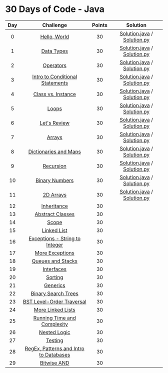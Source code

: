 # 30 Days of Code - Java
| Day |                                                Challenge                                                | Points |                                                                                   Solution                                                                                  |
|:---:|:-------------------------------------------------------------------------------------------------------:|:------:|:---------------------------------------------------------------------------------------------------------------------------------------------------------------------------:|
|  0  | [Hello, World](https://www.hackerrank.com/challenges/30-hello-world)                                    |   30   | [Solution.java](https://github.com/TAMMoura/HackerRank/blob/main/30%20Days%20of%20Code/Day%2000%20-%20Hello%2C%20World/Solution.java) / [Solution.py](https://github.com/TAMMoura/HackerRank/blob/main/30%20Days%20of%20Code/Day%2000%20-%20Hello%2C%20World/Solution.py)                                  		|
|  1  | [Data Types](https://www.hackerrank.com/challenges/30-data-types)                                       |   30   | [Solution.java](https://github.com/TAMMoura/HackerRank/blob/main/30%20Days%20of%20Code/Day%2001%20-%20Data%20Types/Solution.java) / [Solution.py](https://github.com/TAMMoura/HackerRank/blob/main/30%20Days%20of%20Code/Day%2001%20-%20Data%20Types/Solution.py)                                        		|
|  2  | [Operators](https://www.hackerrank.com/challenges/30-operators)                                         |   30   | [Solution.java](https://github.com/TAMMoura/HackerRank/blob/main/30%20Days%20of%20Code/Day%2002%20-%20Operators/Solution.java) / [Solution.py](https://github.com/TAMMoura/HackerRank/blob/main/30%20Days%20of%20Code/Day%2002%20-%20Operators/Solution.py)                              				|
|  3  | [Intro to Conditional Statements](https://www.hackerrank.com/challenges/30-conditional-statements)      |   30   | [Solution.java](https://github.com/TAMMoura/HackerRank/blob/main/30%20Days%20of%20Code/Day%2003%20-%20Intro%20to%20Conditional%20Statements/Solution.java) / [Solution.py](https://github.com/TAMMoura/HackerRank/blob/main/30%20Days%20of%20Code/Day%2003%20-%20Intro%20to%20Conditional%20Statements/Solution.py)  |
|  4  | [Class vs. Instance](https://www.hackerrank.com/challenges/30-class-vs-instance)                        |   30   | [Solution.java](https://github.com/TAMMoura/HackerRank/blob/main/30%20Days%20of%20Code/Day%2004%20-%20Class%20vs.%20Instance/Solution.java) / [Solution.py](https://github.com/TAMMoura/HackerRank/blob/main/30%20Days%20of%20Code/Day%2004%20-%20Class%20vs.%20Instance/Solution.py)         		        |
|  5  | [Loops](https://www.hackerrank.com/challenges/30-loops)                                                 |   30   | [Solution.java](https://github.com/TAMMoura/HackerRank/blob/main/30%20Days%20of%20Code/Day%2005%20-%20Loops/Solution.java) / [Solution.py](https://github.com/TAMMoura/HackerRank/blob/main/30%20Days%20of%20Code/Day%2005%20-%20Loops/Solution.py)                          				        |
|  6  | [Let's Review](https://www.hackerrank.com/challenges/30-review-loop)                                    |   30   | [Solution.java](https://github.com/TAMMoura/HackerRank/blob/main/30%20Days%20of%20Code/Day%2006%20-%20Let's%20Review/Solution.java) / [Solution.py](https://github.com/TAMMoura/HackerRank/blob/main/30%20Days%20of%20Code/Day%2006%20-%20Let's%20Review/Solution.py)               				        |
|  7  | [Arrays](https://www.hackerrank.com/challenges/30-arrays)                                               |   30   | [Solution.java](https://github.com/TAMMoura/HackerRank/blob/main/30%20Days%20of%20Code/Day%2007%20-%20Arrays/Solution.java) / [Solution.py](https://github.com/TAMMoura/HackerRank/blob/main/30%20Days%20of%20Code/Day%2007%20-%20Arrays/Solution.py)                               					|
|  8  | [Dictionaries and Maps](https://www.hackerrank.com/challenges/30-dictionaries-and-maps)                 |   30   | [Solution.java](https://github.com/TAMMoura/HackerRank/blob/main/30%20Days%20of%20Code/Day%2008%20-%20Dictionaries%20and%20Maps/Solution.java) / [Solution.py](https://github.com/TAMMoura/HackerRank/blob/main/30%20Days%20of%20Code/Day%2008%20-%20Dictionaries%20and%20Maps/Solution.py)            		|
|  9  | [Recursion](https://www.hackerrank.com/challenges/30-recursion)                                         |   30   | [Solution.java](https://github.com/TAMMoura/HackerRank/blob/main/30%20Days%20of%20Code/Day%2009%20-%20Recursion%203/Solution.java) / [Solution.py](https://github.com/TAMMoura/HackerRank/blob/main/30%20Days%20of%20Code/Day%2009%20-%20Recursion%203/Solution.py)					        	|
|  10 | [Binary Numbers](https://www.hackerrank.com/challenges/30-binary-numbers)                               |   30   | [Solution.java](https://github.com/TAMMoura/HackerRank/blob/main/30%20Days%20of%20Code/Day%2010%20-%20Binary%20Numbers/Solution.java) / [Solution.py](https://github.com/TAMMoura/HackerRank/blob/main/30%20Days%20of%20Code/Day%2010%20-%20Binary%20Numbers/Solution.py)            		                |
|  11 | [2D Arrays](https://www.hackerrank.com/challenges/30-2d-arrays)                                         |   30   | [Solution.java](https://github.com/TAMMoura/HackerRank/blob/main/30%20Days%20of%20Code/Day%2011%20-%202D%20Arrays/Solution.java) / [Solution.py](https://github.com/TAMMoura/HackerRank/blob/main/30%20Days%20of%20Code/Day%2011%20-%202D%20Arrays/Solution.py)                       			     	|
|  12 | [Inheritance](https://www.hackerrank.com/challenges/30-inheritance)                                     |   30   |                  |
|  13 | [Abstract Classes](https://www.hackerrank.com/challenges/30-abstract-classes)                           |   30   |                  |
|  14 | [Scope](https://www.hackerrank.com/challenges/30-scope)                                                 |   30   |                  |
|  15 | [Linked List](https://www.hackerrank.com/challenges/30-linked-list)                                     |   30   |                  |
|  16 | [Exceptions - String to Integer](https://www.hackerrank.com/challenges/30-exceptions-string-to-integer) |   30   |  |
|  17 | [More Exceptions](https://www.hackerrank.com/challenges/30-more-exceptions)                             |   30   |                  |
|  18 | [Queues and Stacks](https://www.hackerrank.com/challenges/30-queues-stacks)                             |   30   |                  |
|  19 | [Interfaces](https://www.hackerrank.com/challenges/30-interfaces)                                       |   30   |                  |
|  20 | [Sorting](https://www.hackerrank.com/challenges/30-sorting)                                             |   30   |                  |
|  21 | [Generics](https://www.hackerrank.com/challenges/30-generics)                                           |   30   |                  |
|  22 | [Binary Search Trees](https://www.hackerrank.com/challenges/30-binary-search-trees)                     |   30   | |
|  23 | [BST Level-Order Traversal](https://www.hackerrank.com/challenges/30-binary-trees)                      |   30   | |
|  24 | [More Linked Lists](https://www.hackerrank.com/challenges/30-linked-list-deletion)                      |   30   | |
|  25 | [Running Time and Complexity](https://www.hackerrank.com/challenges/30-running-time-and-complexity)     |   30   | |
|  26 | [Nested Logic](https://www.hackerrank.com/challenges/30-nested-logic)                                   |   30   | |
|  27 | [Testing](https://www.hackerrank.com/challenges/30-testing)                                             |   30   | |
|  28 | [RegEx, Patterns and Intro to Databases](https://www.hackerrank.com/challenges/30-regex-patterns)       |   30   | |
|  29 | [Bitwise AND](https://www.hackerrank.com/challenges/30-bitwise-and)                                     |   30   | |